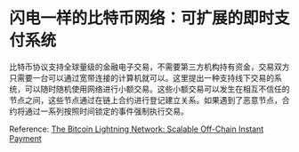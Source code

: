 # 闪电一样的比特币网络：可扩展的即时支付系统

比特币协议支持全球量级的金融电子交易，不需要第三方机构持有资金，交易双方只需要一台可以通过宽带连接的计算机就可以。这里提出一种支持线下交易的系统，可以随时随机使用网络进行小额交易。这些小额交易可以发生在相互不信任的节点之间，这些节点通过在链上合约进行登记建立关系。如果遇到了恶意节点，合约将通过一系列按照时间锁定的事件强制执行交易。

Reference: [The Bitcoin Lightning Network: Scalable Off-Chain Instant Payment](https://lightning.network/lightning-network-paper.pdf)

